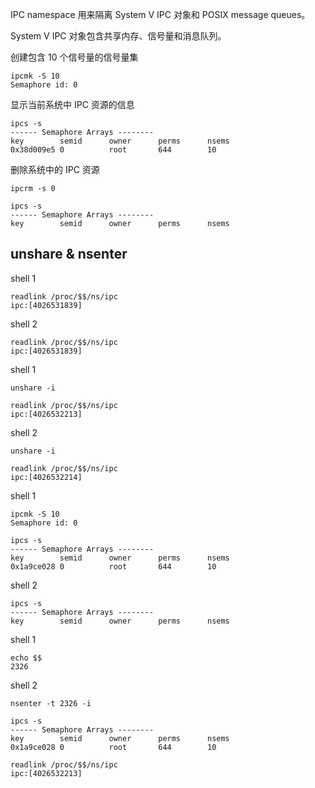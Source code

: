 IPC namespace 用来隔离 System V IPC 对象和 POSIX message queues。

System V IPC 对象包含共享内存、信号量和消息队列。

创建包含 10 个信号量的信号量集

```shell script
ipcmk -S 10
Semaphore id: 0
```

显示当前系统中 IPC 资源的信息

```shell script
ipcs -s
------ Semaphore Arrays --------
key        semid      owner      perms      nsems
0x38d009e5 0          root       644        10
```

删除系统中的 IPC 资源

```shell script
ipcrm -s 0

ipcs -s
------ Semaphore Arrays --------
key        semid      owner      perms      nsems
```

## unshare & nsenter

shell 1

```shell script
readlink /proc/$$/ns/ipc
ipc:[4026531839]
```

shell 2

```shell script
readlink /proc/$$/ns/ipc
ipc:[4026531839]
```

shell 1

```shell script
unshare -i

readlink /proc/$$/ns/ipc
ipc:[4026532213]
```

shell 2

```shell script
unshare -i

readlink /proc/$$/ns/ipc
ipc:[4026532214]
```

shell 1

```shell script
ipcmk -S 10
Semaphore id: 0

ipcs -s
------ Semaphore Arrays --------
key        semid      owner      perms      nsems
0x1a9ce028 0          root       644        10
```

shell 2

```shell script
ipcs -s
------ Semaphore Arrays --------
key        semid      owner      perms      nsems
```

shell 1

```shell script
echo $$
2326
```

shell 2

```shell script
nsenter -t 2326 -i

ipcs -s
------ Semaphore Arrays --------
key        semid      owner      perms      nsems
0x1a9ce028 0          root       644        10

readlink /proc/$$/ns/ipc
ipc:[4026532213]
```

